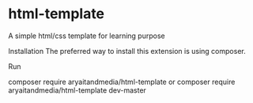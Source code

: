 # html-template
A simple html/css template for learning purpose


Installation
The preferred way to install this extension is using composer.

Run

composer require aryaitandmedia/html-template
or
composer require aryaitandmedia/html-template dev-master
